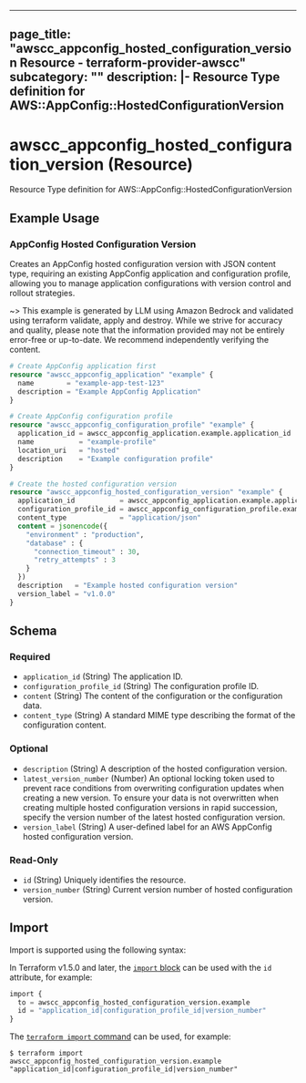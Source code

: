 
---
page_title: "awscc_appconfig_hosted_configuration_version Resource - terraform-provider-awscc"
subcategory: ""
description: |-
  Resource Type definition for AWS::AppConfig::HostedConfigurationVersion
---

# awscc_appconfig_hosted_configuration_version (Resource)

Resource Type definition for AWS::AppConfig::HostedConfigurationVersion

## Example Usage

### AppConfig Hosted Configuration Version

Creates an AppConfig hosted configuration version with JSON content type, requiring an existing AppConfig application and configuration profile, allowing you to manage application configurations with version control and rollout strategies.

~> This example is generated by LLM using Amazon Bedrock and validated using terraform validate, apply and destroy. While we strive for accuracy and quality, please note that the information provided may not be entirely error-free or up-to-date. We recommend independently verifying the content.

```terraform
# Create AppConfig application first
resource "awscc_appconfig_application" "example" {
  name        = "example-app-test-123"
  description = "Example AppConfig Application"
}

# Create AppConfig configuration profile
resource "awscc_appconfig_configuration_profile" "example" {
  application_id = awscc_appconfig_application.example.application_id
  name           = "example-profile"
  location_uri   = "hosted"
  description    = "Example configuration profile"
}

# Create the hosted configuration version
resource "awscc_appconfig_hosted_configuration_version" "example" {
  application_id           = awscc_appconfig_application.example.application_id
  configuration_profile_id = awscc_appconfig_configuration_profile.example.configuration_profile_id
  content_type             = "application/json"
  content = jsonencode({
    "environment" : "production",
    "database" : {
      "connection_timeout" : 30,
      "retry_attempts" : 3
    }
  })
  description   = "Example hosted configuration version"
  version_label = "v1.0.0"
}
```

<!-- schema generated by tfplugindocs -->
## Schema

### Required

- `application_id` (String) The application ID.
- `configuration_profile_id` (String) The configuration profile ID.
- `content` (String) The content of the configuration or the configuration data.
- `content_type` (String) A standard MIME type describing the format of the configuration content.

### Optional

- `description` (String) A description of the hosted configuration version.
- `latest_version_number` (Number) An optional locking token used to prevent race conditions from overwriting configuration updates when creating a new version. To ensure your data is not overwritten when creating multiple hosted configuration versions in rapid succession, specify the version number of the latest hosted configuration version.
- `version_label` (String) A user-defined label for an AWS AppConfig hosted configuration version.

### Read-Only

- `id` (String) Uniquely identifies the resource.
- `version_number` (String) Current version number of hosted configuration version.

## Import

Import is supported using the following syntax:

In Terraform v1.5.0 and later, the [`import` block](https://developer.hashicorp.com/terraform/language/import) can be used with the `id` attribute, for example:

```terraform
import {
  to = awscc_appconfig_hosted_configuration_version.example
  id = "application_id|configuration_profile_id|version_number"
}
```

The [`terraform import` command](https://developer.hashicorp.com/terraform/cli/commands/import) can be used, for example:

```shell
$ terraform import awscc_appconfig_hosted_configuration_version.example "application_id|configuration_profile_id|version_number"
```
